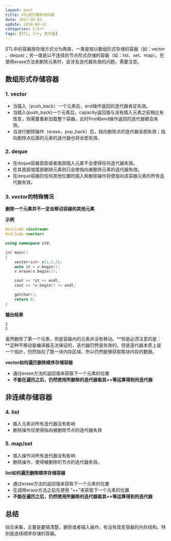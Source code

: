```yaml
---
layout: post
title: STL迭代器失效问题
date: 2017-05-03
update: 2018-04-12
categories: C/C++
tags: [STL, C++, 迭代器]
---
```


STL中的容器按存储方式分为两类，一类是按以数组形式存储的容器（如：vector 、deque)；另一类是以不连续的节点形式存储的容器（如：list、set、map）。在使用erase方法来删除元素时，会涉及迭代器失效的问题，需要注意。

<!--more-->

## 数组形式存储容器

### 1. vector

* 当插入（push_back）一个元素后，end操作返回的迭代器肯定失效。
* 当插入(push_back)一个元素后，capacity返回值与没有插入元素之前相比有改变，则需要重新加载整个容器，此时first和end操作返回的迭代器都会失效。
* 当进行删除操作（erase，pop_back）后，指向删除点的迭代器全部失效；指向删除点后面的元素的迭代器也将全部失效。

### 2. deque

* 在deque容器首部或者尾部插入元素不会使得任何迭代器失效。
* 在其首部或尾部删除元素则只会使指向被删除元素的迭代器失效。
* 在deque容器的任何其他位置的插入和删除操作将使指向该容器元素的所有迭代器失效。

### 3. vector的特殊情况

**删除一个元素并不一定会移动容器的其他元素**

**示例**

```c++
#include <iostream>
#include <vector>

using namespace std;

int main()
{
    vector<int> v{1,2,3};
    auto it = v.begin();
    v.erase(v.begin());

    cout << *it << endl;
    cout << *v.begin() << endl;

    getchar();
    return 0;
}
```
**输出结果**

```
2
2
```

虽然删除了第一个元素，但是容器内的元素并没有移动。**但是必须注意的是：**这种不移动是编译器无法保证的，迭代器仍然是失效的。但是迭代器本质上是一个指针，仍然指向了那一块内存区域，所以仍然能够获取那块内存的数据。

**vector如何遍历删除顺序存储容器**

* 通过erase方法的返回值来获取下一个元素的位置
* **不能在遍历之后，仍然使用所删除的迭代器极其++等运算得到的迭代器**

## 非连续存储容器

### 4. list

* 插入元素对所有迭代器没有影响
* 删除操作仅使得指向被删除节点的迭代器失效

### 5. map/set

* 插入操作对所有迭代器没有影响
* 删除操作，使得被删除的节点的迭代器失效。

**list如何遍历删除顺序存储容器**

* 通过erase方法的返回值来获取下一个元素的位置 
* 在调用erase方法之前先使用 “++”来获取下一个元素的位置 
* **不能在遍历之后，仍然使用所删除的迭代器极其++等运算得到的迭代器**

## 总结

综合来看，主要是要搞清楚，删除或者插入操作，有没有改变容器的内存结构，特别是连续顺序存储的容器。


